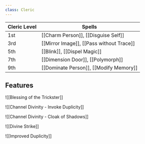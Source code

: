 ```yaml
---
class: Cleric
---
```



| Cleric Level | Spells                                   |
| ------------ | ---------------------------------------- |
| 1st          | [[Charm Person]], [[Disguise Self]]      |
| 3rd          | [[Mirror Image]], [[Pass without Trace]] |
| 5th          | [[Blink]], [[Dispel Magic]]              |
| 7th          | [[Dimension Door]], [[Polymorph]]        |
| 9th          | [[Dominate Person]], [[Modify Memory]]   |

## Features
![[Blessing of the Trickster]]

![[Channel Divinity - Invoke Duplicity]]

![[Channel Divinity - Cloak of Shadows]]

![[Divine Strike]]

![[Improved Duplicity]]